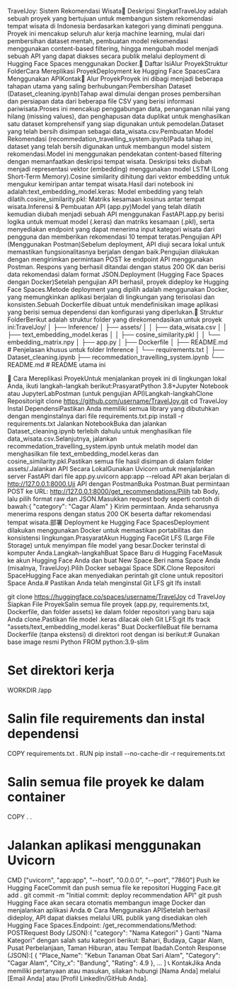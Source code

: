 TravelJoy: Sistem Rekomendasi Wisata📝 Deskripsi SingkatTravelJoy adalah sebuah proyek yang bertujuan untuk membangun sistem rekomendasi tempat wisata di Indonesia berdasarkan kategori yang diminati pengguna. Proyek ini mencakup seluruh alur kerja machine learning, mulai dari pembersihan dataset mentah, pembuatan model rekomendasi menggunakan content-based filtering, hingga mengubah model menjadi sebuah API yang dapat diakses secara publik melalui deployment di Hugging Face Spaces menggunakan Docker.📜 Daftar IsiAlur ProyekStruktur FolderCara Mereplikasi ProyekDeployment ke Hugging Face SpacesCara Menggunakan APIKontak🌊 Alur ProyekProyek ini dibagi menjadi beberapa tahapan utama yang saling berhubungan:Pembersihan Dataset (Dataset_cleaning.ipynb)Tahap awal dimulai dengan proses pembersihan dan persiapan data dari beberapa file CSV yang berisi informasi pariwisata.Proses ini mencakup penggabungan data, penanganan nilai yang hilang (missing values), dan penghapusan data duplikat untuk menghasilkan satu dataset komprehensif yang siap digunakan untuk pemodelan.Dataset yang telah bersih disimpan sebagai data_wisata.csv.Pembuatan Model Rekomendasi (recommedation_travelling_system.ipynb)Pada tahap ini, dataset yang telah bersih digunakan untuk membangun model sistem rekomendasi.Model ini menggunakan pendekatan content-based filtering dengan memanfaatkan deskripsi tempat wisata. Deskripsi teks diubah menjadi representasi vektor (embedding) menggunakan model LSTM (Long Short-Term Memory).Cosine similarity dihitung dari vektor embedding untuk mengukur kemiripan antar tempat wisata.Hasil dari notebook ini adalah:text_embedding_model.keras: Model embedding yang telah dilatih.cosine_similarity.pkl: Matriks kesamaan kosinus antar tempat wisata.Inferensi & Pembuatan API (app.py)Model yang telah dilatih kemudian diubah menjadi sebuah API menggunakan FastAPI.app.py berisi logika untuk memuat model (.keras) dan matriks kesamaan (.pkl), serta menyediakan endpoint yang dapat menerima input kategori wisata dari pengguna dan memberikan rekomendasi 10 tempat teratas.Pengujian API (Menggunakan Postman)Sebelum deployment, API diuji secara lokal untuk memastikan fungsionalitasnya berjalan dengan baik.Pengujian dilakukan dengan mengirimkan permintaan POST ke endpoint API menggunakan Postman. Respons yang berhasil ditandai dengan status 200 OK dan berisi data rekomendasi dalam format JSON.Deployment (Hugging Face Spaces dengan Docker)Setelah pengujian API berhasil, proyek dideploy ke Hugging Face Spaces.Metode deployment yang dipilih adalah menggunakan Docker, yang memungkinkan aplikasi berjalan di lingkungan yang terisolasi dan konsisten.Sebuah Dockerfile dibuat untuk mendefinisikan image aplikasi yang berisi semua dependensi dan konfigurasi yang diperlukan.📁 Struktur FolderBerikut adalah struktur folder yang direkomendasikan untuk proyek ini:TravelJoy/
│
├── Inference/
│   ├── assets/
│   │   ├── data_wisata.csv
│   │   ├── text_embedding_model.keras
│   │   ├── cosine_similarity.pkl
│   │   └── embedding_matrix.npy
│   ├── app.py
│   ├── Dockerfile
│   ├── README.md         # Penjelasan khusus untuk folder Inference
│   └── requirements.txt
│
├── Dataset_cleaning.ipynb
├── recommedation_travelling_system.ipynb
└── README.md             # README utama ini

🚀 Cara Mereplikasi ProyekUntuk menjalankan proyek ini di lingkungan lokal Anda, ikuti langkah-langkah berikut:PrasyaratPython 3.8+Jupyter Notebook atau JupyterLabPostman (untuk pengujian API)Langkah-langkahClone Repositorigit clone https://github.com/username/TravelJoy.git
cd TravelJoy
Instal DependensiPastikan Anda memiliki semua library yang dibutuhkan dengan menginstalnya dari file requirements.txt.pip install -r requirements.txt
Jalankan NotebookBuka dan jalankan Dataset_cleaning.ipynb terlebih dahulu untuk menghasilkan file data_wisata.csv.Selanjutnya, jalankan recommedation_travelling_system.ipynb untuk melatih model dan menghasilkan file text_embedding_model.keras dan cosine_similarity.pkl.Pastikan semua file hasil disimpan di dalam folder assets/.Jalankan API Secara LokalGunakan Uvicorn untuk menjalankan server FastAPI dari file app.py.uvicorn app:app --reload
API akan berjalan di http://127.0.0.1:8000.Uji API dengan PostmanBuka Postman.Buat permintaan POST ke URL: http://127.0.0.1:8000/get_recommendations/Pilih tab Body, lalu pilih format raw dan JSON.Masukkan request body seperti contoh di bawah:{
  "category": "Cagar Alam"
}
Kirim permintaan. Anda seharusnya menerima respons dengan status 200 OK beserta daftar rekomendasi tempat wisata.部署 Deployment ke Hugging Face SpacesDeployment dilakukan menggunakan Docker untuk memastikan portabilitas dan konsistensi lingkungan.PrasyaratAkun Hugging FaceGit LFS (Large File Storage) untuk menyimpan file model yang besar.Docker terinstal di komputer Anda.Langkah-langkahBuat Space Baru di Hugging FaceMasuk ke akun Hugging Face Anda dan buat New Space.Beri nama Space Anda (misalnya, TravelJoy).Pilih Docker sebagai Space SDK.Clone Repositori SpaceHugging Face akan menyediakan perintah git clone untuk repositori Space Anda.# Pastikan Anda telah menginstal Git LFS
git lfs install

git clone https://huggingface.co/spaces/username/TravelJoy
cd TravelJoy
Siapkan File ProyekSalin semua file proyek (app.py, requirements.txt, Dockerfile, dan folder assets) ke dalam folder repositori yang baru saja Anda clone.Pastikan file model .keras dilacak oleh Git LFS:git lfs track "assets/text_embedding_model.keras"
Buat DockerfileBuat file bernama Dockerfile (tanpa ekstensi) di direktori root dengan isi berikut:# Gunakan base image resmi Python
FROM python:3.9-slim

# Set direktori kerja
WORKDIR /app

# Salin file requirements dan instal dependensi
COPY requirements.txt .
RUN pip install --no-cache-dir -r requirements.txt

# Salin semua file proyek ke dalam container
COPY . .

# Jalankan aplikasi menggunakan Uvicorn
CMD ["uvicorn", "app:app", "--host", "0.0.0.0", "--port", "7860"]
Push ke Hugging FaceCommit dan push semua file ke repositori Hugging Face.git add .
git commit -m "Initial commit: deploy recommendation API"
git push
Hugging Face akan secara otomatis membangun image Docker dan menjalankan aplikasi Anda.⚙️ Cara Menggunakan APISetelah berhasil dideploy, API dapat diakses melalui URL publik yang disediakan oleh Hugging Face Spaces.Endpoint: /get_recommendations/Method: POSTRequest Body (JSON):{
  "category": "Nama Kategori"
}
Ganti "Nama Kategori" dengan salah satu kategori berikut: Bahari, Budaya, Cagar Alam, Pusat Perbelanjaan, Taman Hiburan, atau Tempat Ibadah.Contoh Response (JSON):[
  {
    "Place_Name": "Kebun Tanaman Obat Sari Alam",
    "Category": "Cagar Alam",
    "City_x": "Bandung",
    "Rating": 4.9
  },
  ...
]
📞 KontakJika Anda memiliki pertanyaan atau masukan, silakan hubungi [Nama Anda] melalui [Email Anda] atau [Profil LinkedIn/GitHub Anda].
